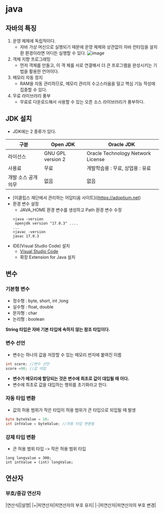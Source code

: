 # java

## 자바의 특징
1. 운영 체제에 독립적이다.
   - 자바 가상 머신으로 실행되기 때문에 운영 체제와 상관없이 자바 런타임을 설치환 환경이라면 어디든 실행할 수 있다.
   ![image](https://github.com/KangJeongTaek/java-bigdata-2024-Java/assets/158122796/a22da207-7df7-4ede-b2da-c4805d517cd6)
2. 객체 지향 프로그래밍
   - 먼저 객체를 만들고, 이 객 체를 서로 연결해서 더 큰 프로그램을 완성시키는 기법을 활용한 언어이다.
3. 메모리 자동 정지
   - RAM을 자동 관리하므로, 메모리 관리의 수고스러움을 덜고 핵심 기능 작성에 집중할 수 있다.
4. 무료 라이브러리 풍부
   - 무료로 다운로드해서 사용할 수 있는 오픈 소스 라이브러리가 풍부하다.
  
## JDK 설치
- JDK에는 2 종류가 있다.
  
|구분|Open JDK|Oracle JDK|
|---|---|---|
|라이선스|GNU GPL version 2|Oracle Technology Network License|
|사용료|무료|개발학습용 : 무료, 상업용 : 유료|
|개발 소스 공개 의무|없음|없음|

- [이클립스 재단에서 관리하는 어답티움 사이트]((https://adoptium.net)
- 환경 변수 설정
  - JAVA_HOME 환경 변수를 생성하고 Path 환경 변수 수정
  ```shell
  >java -version
   openjdk version "17.0.3" ....
  ...
  >javac -version
  javac 17.0.3
  ```
- IDE(Visual Studio Code) 설치
  - [Visual Studio Code](https://code.visualstudio.com/)
  - 확장 Extension for Java 설치

## 변수

### 기본형 변수
- 정수형 : byte, short, int ,long
- 실수형 : float, double
- 문자형 : char
- 논리형 : boolean

__String 타입은 자바 기본 타입에 속하지 않는 참조 타입이다.__

### 변수 선언
- 변수는 하나의 값을 저장할 수 있는 메모리 번지에 붙여진 이름
```java
int score; //변수 선언
score =90; //값 대입
```
- __변수가 메모리에 할당되는 것은 변수에 최초로 값이 대입될 때 이다.__
- 변수에 최초로 값을 대입하는 행위를 초기화라고 한다.

### 자동 타입 변환
- 값의 허용 범위가 작은 타입이 허용 범위가 큰 타입으로 되입될 때 발생
```java
byte byteValue = 10;
int intValue = byteValue; //자동 타입 변환됨
```

### 강제 타입 변환
- 큰 허용 범위 타입 -> 작은 허용 범위 타입
```long
long longvalue = 300;
int intValue = (int) longValue;
```

## 연산자

### 부호/증감 연산자

|연산식||설명|
|+|피연산자|피연산자의 부호 유지|
|-|피연산자|피연산자의 부호 변경|
